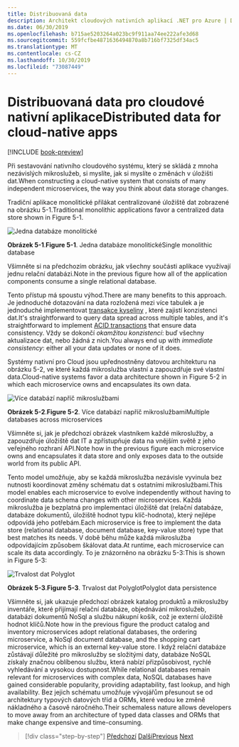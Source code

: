 ```yaml
---
title: Distribuovaná data
description: Architekt cloudových nativních aplikací .NET pro Azure | Distribuovaná data pro nativní cloudové aplikace
ms.date: 06/30/2019
ms.openlocfilehash: b715ae5203264a023bc9f911aa74ee222afe3d68
ms.sourcegitcommit: 559fcfbe4871636494870a8b716bf7325df34ac5
ms.translationtype: MT
ms.contentlocale: cs-CZ
ms.lasthandoff: 10/30/2019
ms.locfileid: "73087449"
---
```

# <a name="distributed-data-for-cloud-native-apps"></a><span data-ttu-id="f5e4b-103">Distribuovaná data pro cloudové nativní aplikace</span><span class="sxs-lookup"><span data-stu-id="f5e4b-103">Distributed data for cloud-native apps</span></span>

[!INCLUDE [book-preview](../../../includes/book-preview.md)]

<span data-ttu-id="f5e4b-104">Při sestavování nativního cloudového systému, který se skládá z mnoha nezávislých mikroslužeb, si myslíte, jak si myslíte o změnách v úložišti dat.</span><span class="sxs-lookup"><span data-stu-id="f5e4b-104">When constructing a cloud-native system that consists of many independent microservices, the way you think about data storage changes.</span></span>

<span data-ttu-id="f5e4b-105">Tradiční aplikace monolitické přilákat centralizované úložiště dat zobrazené na obrázku 5-1.</span><span class="sxs-lookup"><span data-stu-id="f5e4b-105">Traditional monolithic applications favor a centralized data store shown in Figure 5-1.</span></span>

![Jedna databáze monolitické](./media/single-monolithic-database.png)

<span data-ttu-id="f5e4b-107">**Obrázek 5-1**.</span><span class="sxs-lookup"><span data-stu-id="f5e4b-107">**Figure 5-1**.</span></span> <span data-ttu-id="f5e4b-108">Jedna databáze monolitické</span><span class="sxs-lookup"><span data-stu-id="f5e4b-108">Single monolithic database</span></span>

<span data-ttu-id="f5e4b-109">Všimněte si na předchozím obrázku, jak všechny součásti aplikace využívají jednu relační databázi.</span><span class="sxs-lookup"><span data-stu-id="f5e4b-109">Note in the previous figure how all of the application components consume a single relational database.</span></span>

<span data-ttu-id="f5e4b-110">Tento přístup má spoustu výhod.</span><span class="sxs-lookup"><span data-stu-id="f5e4b-110">There are many benefits to this approach.</span></span> <span data-ttu-id="f5e4b-111">Je jednoduché dotazování na data rozložená mezi více tabulek a je jednoduché implementovat [transakce kyseliny](https://docs.microsoft.com/windows/desktop/cossdk/acid-properties) , které zajistí konzistenci dat.</span><span class="sxs-lookup"><span data-stu-id="f5e4b-111">It's straightforward to query data spread across  multiple tables, and it's straightforward to implement [ACID transactions](https://docs.microsoft.com/windows/desktop/cossdk/acid-properties) that ensure data consistency.</span></span> <span data-ttu-id="f5e4b-112">Vždy se dokončí *okamžitou konzistencí*: buď všechny aktualizace dat, nebo žádná z nich.</span><span class="sxs-lookup"><span data-stu-id="f5e4b-112">You always end up with *immediate consistency*: either all your data updates or none of it does.</span></span>

<span data-ttu-id="f5e4b-113">Systémy nativní pro Cloud jsou upřednostněny datovou architekturu na obrázku 5-2, ve které každá mikroslužba vlastní a zapouzdřuje své vlastní data.</span><span class="sxs-lookup"><span data-stu-id="f5e4b-113">Cloud-native systems favor a data architecture shown in Figure 5-2 in which each microservice owns and encapsulates its own data.</span></span>

![Více databází napříč mikroslužbami](./media/data-across-microservices.png)

<span data-ttu-id="f5e4b-115">**Obrázek 5-2**.</span><span class="sxs-lookup"><span data-stu-id="f5e4b-115">**Figure 5-2**.</span></span> <span data-ttu-id="f5e4b-116">Více databází napříč mikroslužbami</span><span class="sxs-lookup"><span data-stu-id="f5e4b-116">Multiple databases across microservices</span></span>

<span data-ttu-id="f5e4b-117">Všimněte si, jak je předchozí obrázek vlastníkem každé mikroslužby, a zapouzdřuje úložiště dat IT a zpřístupňuje data na vnějším světě z jeho veřejného rozhraní API.</span><span class="sxs-lookup"><span data-stu-id="f5e4b-117">Note how in the previous figure each microservice owns and encapsulates it data store and only exposes data to the outside world from its public API.</span></span>

<span data-ttu-id="f5e4b-118">Tento model umožňuje, aby se každá mikroslužba nezávisle vyvinula bez nutnosti koordinovat změny schématu dat s ostatními mikroslužbami.</span><span class="sxs-lookup"><span data-stu-id="f5e4b-118">This model enables each microservice to evolve independently without having to coordinate data schema changes with other microservices.</span></span> <span data-ttu-id="f5e4b-119">Každá mikroslužba je bezplatná pro implementaci úložiště dat (relační databáze, databáze dokumentů, úložiště hodnot typu klíč-hodnota), který nejlépe odpovídá jeho potřebám.</span><span class="sxs-lookup"><span data-stu-id="f5e4b-119">Each microservice is free to implement the data store (relational database, document database, key-value store) type that best matches its needs.</span></span> <span data-ttu-id="f5e4b-120">V době běhu může každá mikroslužba odpovídajícím způsobem škálovat data.</span><span class="sxs-lookup"><span data-stu-id="f5e4b-120">At runtime, each microservice can scale its data accordingly.</span></span> <span data-ttu-id="f5e4b-121">To je znázorněno na obrázku 5-3:</span><span class="sxs-lookup"><span data-stu-id="f5e4b-121">This is shown in Figure 5-3:</span></span>

![Trvalost dat Polyglot](./media/polyglot-data-persistence.png)

<span data-ttu-id="f5e4b-123">**Obrázek 5-3**.</span><span class="sxs-lookup"><span data-stu-id="f5e4b-123">**Figure 5-3**.</span></span> <span data-ttu-id="f5e4b-124">Trvalost dat Polyglot</span><span class="sxs-lookup"><span data-stu-id="f5e4b-124">Polyglot data persistence</span></span>

<span data-ttu-id="f5e4b-125">Všimněte si, jak ukazuje předchozí obrázek katalog produktů a mikroslužby inventáře, které přijímají relační databáze, objednávání mikroslužeb, databázi dokumentů NoSql a službu nákupní košík, což je externí úložiště hodnot klíčů.</span><span class="sxs-lookup"><span data-stu-id="f5e4b-125">Note how in the previous figure the product catalog and inventory microservices adopt relational databases, the ordering microservice, a NoSql document database, and the shopping cart microservice, which is an external key-value store.</span></span> <span data-ttu-id="f5e4b-126">I když relační databáze zůstávají důležité pro mikroslužby se složitými daty, databáze NoSQL získaly značnou oblíbenou službu, která nabízí přizpůsobivost, rychlé vyhledávání a vysokou dostupnost.</span><span class="sxs-lookup"><span data-stu-id="f5e4b-126">While relational databases remain relevant for microservices with complex data, NoSQL databases have gained considerable popularity, providing adaptability, fast lookup, and high availability.</span></span> <span data-ttu-id="f5e4b-127">Bez jejich schématu umožňuje vývojářům přesunout se od architektury typových datových tříd a ORMs, které vedou ke změně nákladného a časově náročného.</span><span class="sxs-lookup"><span data-stu-id="f5e4b-127">Their schemaless nature allows developers to move away from an architecture of typed data classes and ORMs that make change expensive and time-consuming.</span></span>

>[!div class="step-by-step"]
><span data-ttu-id="f5e4b-128">[Předchozí](service-mesh-communication-infrastructure.md)
>[Další](data-patterns.md)</span><span class="sxs-lookup"><span data-stu-id="f5e4b-128">[Previous](service-mesh-communication-infrastructure.md)
[Next](data-patterns.md)</span></span>
